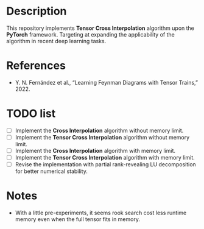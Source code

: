 # Description

This repository implements **Tensor Cross Interpolation** algorithm upon the **PyTorch** framework. Targeting at expanding the applicability of the algorithm in recent deep learning tasks.


# References
- Y. N. Fernández et al., “Learning Feynman Diagrams with Tensor Trains,” 2022.


# TODO list
- [ ] Implement the **Cross Interpolation** algorithm without memory limit.
- [ ] Implement the **Tensor Cross Interpolation** algorithm without memory limit.
- [ ] Implement the **Cross Interpolation** algorithm with memory limit.
- [ ] Implement the **Tensor Cross Interpolation** algorithm with memory limit.
- [ ] Revise the implementation with partial rank-revealing LU decomposition for better numerical stability.

# Notes
- With a little pre-experiments, it seems rook search cost less runtime memory even when the full tensor fits in memory.
